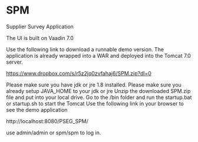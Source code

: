 # SPM
Supplier Survey Application

The UI is built on Vaadin 7.0

Use the following link to download a runnable demo version. 
The application is already wrapped into a WAR and deployed into the Tomcat 7.0 server.

https://www.dropbox.com/s/r5z2jq0zvfahaj6/SPM.zip?dl=0

Please make sure you have jdk or jre 1.8 installed.
Please make sure you already setup JAVA_HOME to your jdk or jre
Unzip the downloaded SPM.zip file and put into your local drive.
Go to the /bin folder and run the startup.bat or startup.sh to start the Tomcat
Use the following link in your browser to see the demo application

http://localhost:8080/PSEG_SPM/

use admin/admin or spm/spm to log in.
